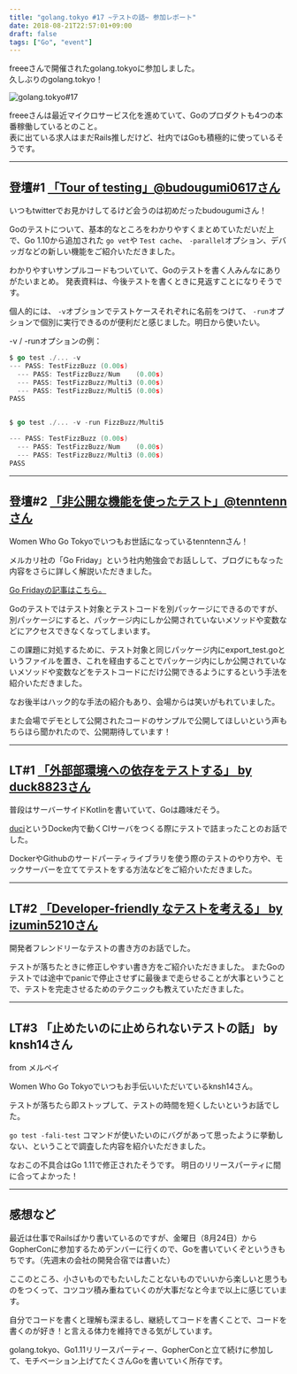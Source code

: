 ```yaml
---
title: "golang.tokyo #17 ~テストの話~ 参加レポート"
date: 2018-08-21T22:57:01+09:00
draft: false
tags: ["Go", "event"]
---
```

freeeさんで開催されたgolang.tokyoに参加しました。<br>
久しぶりのgolang.tokyo！

![golang.tokyo#17](/images/articles/golang_tokyo17.png)

freeeさんは最近マイクロサービス化を進めていて、Goのプロダクトも4つの本番稼働しているとのこと。<br>
表に出ている求人はまだRails推しだけど、社内ではGoも積極的に使っているそうです。

***

## 登壇#1 [「Tour of testing」@budougumi0617さん](https://t.co/yaHeB71yRD)

いつもtwitterでお見かけしてるけど会うのは初めだったbudougumiさん！

Goのテストについて、基本的なところをわかりやすくまとめていただいだ上で、Go 1.10から追加された `go vet`や `Test cache`、 `-parallel`オプション、デバッガなどの新しい機能をご紹介いただきました。

わかりやすいサンプルコードもついていて、Goのテストを書く人みんなにありがたいまとめ。
発表資料は、今後テストを書くときに見返すことになりそうです。

個人的には、 `-v`オブションでテストケースそれぞれに名前をつけて、 `-run`オプションで個別に実行できるのが便利だと感じました。明日から使いたい。

-v / -runオプションの例：
```go
$ go test ./... -v
--- PASS: TestFizzBuzz (0.00s)
  --- PASS: TestFizzBuzz/Num    (0.00s)
  --- PASS: TestFizzBuzz/Multi3 (0.00s)
  --- PASS: TestFizzBuzz/Multi5 (0.00s)
PASS


$ go test ./... -v -run FizzBuzz/Multi5

--- PASS: TestFizzBuzz (0.00s)
  --- PASS: TestFizzBuzz/Num    (0.00s)
  --- PASS: TestFizzBuzz/Multi3 (0.00s)
PASS
```

***

## 登壇#2 [「非公開な機能を使ったテスト」@tenntennさん](https://speakerdeck.com/budougumi0617/tour-of-testing-in-2018)

Women Who Go Tokyoでいつもお世話になっているtenntennさん！

メルカリ社の「Go Friday」という社内勉強会でお話しして、ブログにもなった内容をさらに詳しく解説いただきました。

[Go Fridayの記事はこちら。](https://tech.mercari.com/entry/2018/08/08/080000)

Goのテストではテスト対象とテストコードを別パッケージにできるのですが、別パッケージにすると、パッケージ内にしか公開されていないメソッドや変数などにアクセスできなくなってしまいます。

この課題に対処するために、テスト対象と同じパッケージ内にexport_test.goというファイルを置き、これを経由することでパッケージ内にしか公開されていないメソッドや変数などをテストコードにだけ公開できるようにするという手法を紹介いただきました。

なお後半はハック的な手法の紹介もあり、会場からは笑いがもれていました。

また会場でデモとして公開されたコードのサンプルで公開してほしいという声もちらほら聞かれたので、公開期待しています！

***

## LT#1 [「外部部環境への依存をテストする」 by duck8823さん](https://www.slideshare.net/ShunsukeMaeda/ss-110757746)

普段はサーバーサイドKotlinを書いていて、Goは趣味だそう。

[duci](https://t.co/Ktxw4TMb9b)というDocke内で動くCIサーバをつくる際にテストで詰まったことのお話でした。

DockerやGithubのサードパーティライブラリを使う際のテストのやり方や、モックサーバーを立ててテストをする方法などをご紹介いただきました。

***

## LT#2 [「Developer-friendly なテストを考える」 by izumin5210さん](https://speakerdeck.com/izumin5210/tips-for-develoepr-friendly-testing-number-golangtokyo)

開発者フレンドリーなテストの書き方のお話でした。

テストが落ちたときに修正しやすい書き方をご紹介いただきました。
またGoのテストでは途中でpanicで停止させずに最後まで走らせることが大事ということで、テストを完走させるためのテクニックも教えていただきました。

***

## LT#3 「止めたいのに止められないテストの話」 by knsh14さん
from メルペイ

Women Who Go Tokyoでいつもお手伝いいただいているknsh14さん。

テストが落ちたら即ストップして、テストの時間を短くしたいというお話でした。

`go test -fali-test` コマンドが使いたいのにバグがあって思ったように挙動しない、ということで調査した内容を紹介いただきました。

なおこの不具合はGo 1.11で修正されたそうです。
明日のリリースパーティに間に合ってよかった！

***

## 感想など
最近は仕事でRailsばかり書いているのですが、金曜日（8月24日）からGopherConに参加するためデンバーに行くので、Goを書いていくぞというきもちです。（先週末の会社の開発合宿では書いた）

ここのところ、小さいものでもたいしたことないものでいいから楽しいと思うものをつくって、コツコツ積み重ねていくのが大事だなと今まで以上に感じています。

自分でコードを書くと理解も深まるし、継続してコードを書くことで、コードを書くのが好き！と言える体力を維持できる気がしています。


golang.tokyo、Go1.11リリースパーティー、GopherConと立て続けに参加して、モチベーション上げてたくさんGoを書いていく所存です。